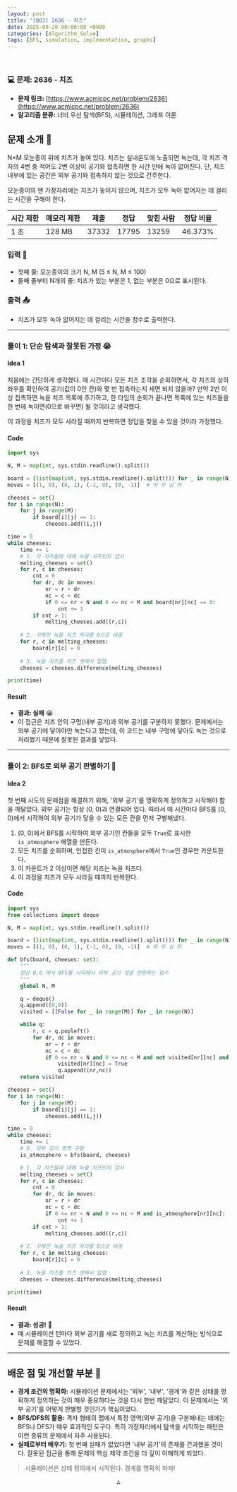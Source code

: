 ```yaml
---
layout: post
title: "[BOJ] 2636 - 치즈"
date: 2025-09-20 00:00:00 +0900
categories: [Algorithm_Solve]
tags: [BFS, simulation, implementation, graphs]
---
```


<br>

### 💻 문제: 2636 - 치즈

- **문제 링크:** [https://www.acmicpc.net/problem/2636](https://www.acmicpc.net/problem/2636)
- **알고리즘 분류:** 너비 우선 탐색(BFS), 시뮬레이션, 그래프 이론

## 문제 소개 🧐

N×M 모눈종이 위에 치즈가 놓여 있다. 치즈는 실내온도에 노출되면 녹는데, 각 치즈 격자의 4변 중 적어도 2변 이상이 공기와 접촉하면 한 시간 만에 녹아 없어진다. 단, 치즈 내부에 있는 공간은 외부 공기와 접촉하지 않는 것으로 간주한다.

모눈종이의 맨 가장자리에는 치즈가 놓이지 않으며, 치즈가 모두 녹아 없어지는 데 걸리는 시간을 구해야 한다.

| 시간 제한 | 메모리 제한 | 제출 | 정답 | 맞힌 사람 | 정답 비율 |
| --- | --- | --- | --- | --- | --- |
| 1 초 | 128 MB | 37332 | 17795 | 13259 | 46.373% |

### 입력 📝

- 첫째 줄: 모눈종이의 크기 N, M (5 ≤ N, M ≤ 100)
- 둘째 줄부터 N개의 줄: 치즈가 있는 부분은 1, 없는 부분은 0으로 표시된다.

### 출력 📤

- 치즈가 모두 녹아 없어지는 데 걸리는 시간을 정수로 출력한다.

---

### 풀이 1: 단순 탐색과 잘못된 가정 😭

#### Idea 1

처음에는 간단하게 생각했다. 매 시간마다 모든 치즈 조각을 순회하면서, 각 치즈의 상하좌우를 확인하여 공기(값이 0인 칸)와 몇 번 접촉하는지 세면 되지 않을까? 만약 2번 이상 접촉하면 녹을 치즈 목록에 추가하고, 한 타임의 순회가 끝나면 목록에 있는 치즈들을 한 번에 녹이면(0으로 바꾸면) 될 것이라고 생각했다.

이 과정을 치즈가 모두 사라질 때까지 반복하면 정답을 찾을 수 있을 것이라 가정했다.

#### Code

```python
import sys

N, M = map(int, sys.stdin.readline().split())

board = [list(map(int, sys.stdin.readline().split())) for _ in range(N)]
moves = [(1, 0), (0, 1), (-1, 0), (0, -1)]  # 하 우 상 좌

cheeses = set()
for i in range(N):
    for j in range(M):
        if board[i][j] == 1:
            cheeses.add((i,j))

time = 0
while cheeses:
    time += 1
    # 1. 각 치즈들에 대해 녹을 치즈인지 검사
    melting_cheeses = set()
    for r, c in cheeses:
        cnt = 0
        for dr, dc in moves:
            nr = r + dr
            nc = c + dc
            if 0 <= nr < N and 0 <= nc < M and board[nr][nc] == 0:
                cnt += 1
        if cnt > 1:
            melting_cheeses.add((r,c))
    
    # 2. 구해진 녹을 치즈 자리를 0으로 바꿈
    for r, c in melting_cheeses:
        board[r][c] = 0
    
    # 3. 녹을 치즈를 치즈 셋에서 없앰
    cheeses = cheeses.difference(melting_cheeses)

print(time)
```

#### Result

- **결과: 실패** 😭
- 이 접근은 치즈 안의 구멍(내부 공기)과 외부 공기를 구분하지 못했다. 문제에서는 외부 공기에 닿아야만 녹는다고 했는데, 이 코드는 내부 구멍에 닿아도 녹는 것으로 처리했기 때문에 잘못된 결과를 낳았다.

---

### 풀이 2: BFS로 외부 공기 판별하기 💪

#### Idea 2

첫 번째 시도의 문제점을 해결하기 위해, '외부 공기'를 명확하게 정의하고 시작해야 함을 깨달았다. 외부 공기는 항상 (0, 0)과 연결되어 있다. 따라서 매 시간마다 BFS를 (0, 0)에서 시작하여 외부 공기가 닿을 수 있는 모든 칸을 먼저 구별해냈다.

1.  (0, 0)에서 BFS를 시작하여 외부 공기인 칸들을 모두 `True`로 표시한 `is_atmosphere` 배열을 만든다.
2.  모든 치즈를 순회하며, 인접한 칸이 `is_atmosphere`에서 `True`인 경우만 카운트한다.
3.  이 카운트가 2 이상이면 해당 치즈는 녹을 치즈다.
4.  이 과정을 치즈가 모두 사라질 때까지 반복한다.

#### Code

```python
import sys
from collections import deque

N, M = map(int, sys.stdin.readline().split())

board = [list(map(int, sys.stdin.readline().split())) for _ in range(N)]
moves = [(1, 0), (0, 1), (-1, 0), (0, -1)]  # 하 우 상 좌

def bfs(board, cheeses: set):
    """
    항상 0,0 에서 BFS를 시작해서 외부 공기 셋을 반환하는 함수
    """
    global N, M

    q = deque()
    q.append((0,0))
    visited = [[False for _ in range(M)] for _ in range(N)]

    while q:
        r, c = q.popleft()
        for dr, dc in moves:
            nr = r + dr
            nc = c + dc
            if 0 <= nr < N and 0 <= nc < M and not visited[nr][nc] and board[nr][nc] != 1:
                visited[nr][nc] = True
                q.append((nr,nc))
    return visited

cheeses = set()
for i in range(N):
    for j in range(M):
        if board[i][j] == 1:
            cheeses.add((i,j))

time = 0
while cheeses:
    time += 1
    # 0. 외부 공기 영역 구함
    is_atmosphere = bfs(board, cheeses)

    # 1. 각 치즈들에 대해 녹을 치즈인지 검사
    melting_cheeses = set()
    for r, c in cheeses:
        cnt = 0
        for dr, dc in moves:
            nr = r + dr
            nc = c + dc
            if 0 <= nr < N and 0 <= nc < M and is_atmosphere[nr][nc]:
                cnt += 1
        if cnt > 1:
            melting_cheeses.add((r,c))
    
    # 2. 구해진 녹을 치즈 자리를 0으로 바꿈
    for r, c in melting_cheeses:
        board[r][c] = 0
    
    # 3. 녹을 치즈를 치즈 셋에서 없앰
    cheeses = cheeses.difference(melting_cheeses)

print(time)
```

#### Result

- **결과: 성공!** 🎉
- 매 시뮬레이션 턴마다 외부 공기를 새로 정의하고 녹는 치즈를 계산하는 방식으로 문제를 해결할 수 있었다.

---

## 배운 점 및 개선할 부분 🤔

- **경계 조건의 명확화:** 시뮬레이션 문제에서는 '외부', '내부', '경계'와 같은 상태를 명확하게 정의하는 것이 매우 중요하다는 것을 다시 한번 깨달았다. 이 문제에서는 '외부 공기'를 어떻게 판별할 것인가가 핵심이었다.
- **BFS/DFS의 활용:** 격자 형태의 맵에서 특정 영역(외부 공기)을 구분해내는 데에는 BFS나 DFS가 매우 효과적인 도구다. 특히 가장자리에서 탐색을 시작하는 패턴은 이런 종류의 문제에서 자주 사용된다.
- **실패로부터 배우기:** 첫 번째 실패가 없었다면 '내부 공기'의 존재를 간과했을 것이다. 잘못된 접근을 통해 문제의 핵심 제약 조건을 더 깊이 이해하게 되었다.

> 시뮬레이션은 상태 정의에서 시작된다. 경계를 명확히 하자!

<div style="text-align: center">⁂</div>
